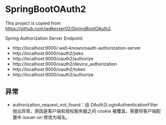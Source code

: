 # SpringBootOAuth2

This project is copied from https://github.com/wdkeyser02/SpringBootOAuth2.

Spring Authorization Server Endpoint:

- http://localhost:9000/.well-known/oauth-authorization-server
- http://localhost:9000/oauth2/jwks
- http://localhost:9000/oauth2/authorize
- http://localhost:9000/oauth2/device_authorization
- http://localhost:9000/oauth2/token
- http://localhost:9000/oauth2/authorize

## 异常

- authorization_request_not_found：由 OAuth2LoginAuthenticationFilter 抛出异常，原因是客户端和授权服务器之间 cookie
  被覆盖，需要将客户端配置中 issuer-uri 修改为域名。